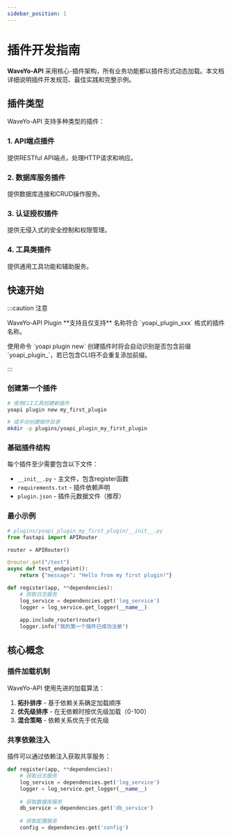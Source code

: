```yaml
---
sidebar_position: 1
---
```


# 插件开发指南

**WaveYo-API** 采用核心-插件架构，所有业务功能都以插件形式动态加载。本文档详细说明插件开发规范、最佳实践和完整示例。

## 插件类型

WaveYo-API 支持多种类型的插件：

### 1. API端点插件
提供RESTful API端点，处理HTTP请求和响应。

### 2. 数据库服务插件  
提供数据库连接和CRUD操作服务。

### 3. 认证授权插件
提供无侵入式的安全控制和权限管理。

### 4. 工具类插件
提供通用工具功能和辅助服务。

## 快速开始

:::caution 注意
<p>WaveYo-API Plugin **支持且仅支持** 名称符合 `yoapi_plugin_xxx` 格式的插件名称。</p>
<p>使用命令 `yoapi plugin new` 创建插件时将会自动识别是否包含前缀 `yoapi_plugin_`，若已包含CLI将不会重复添加前缀。</p>
:::

### 创建第一个插件

```bash
# 使用CLI工具创建新插件
yoapi plugin new my_first_plugin

# 或手动创建插件目录
mkdir -p plugins/yoapi_plugin_my_first_plugin
```

### 基础插件结构

每个插件至少需要包含以下文件：

- `__init__.py` - 主文件，包含register函数
- `requirements.txt` - 插件依赖声明
- `plugin.json` - 插件元数据文件（推荐）

### 最小示例

```python
# plugins/yoapi_plugin_my_first_plugin/__init__.py
from fastapi import APIRouter

router = APIRouter()

@router.get("/test")
async def test_endpoint():
    return {"message": "Hello from my first plugin!"}

def register(app, **dependencies):
    # 获取日志服务
    log_service = dependencies.get('log_service')
    logger = log_service.get_logger(__name__)
    
    app.include_router(router)
    logger.info("我的第一个插件已成功注册")
```

## 核心概念

### 插件加载机制

WaveYo-API 使用先进的加载算法：

1. **拓扑排序** - 基于依赖关系确定加载顺序
2. **优先级排序** - 在无依赖时按优先级加载（0-100）
3. **混合策略** - 依赖关系优先于优先级

### 共享依赖注入

插件可以通过依赖注入获取共享服务：

```python
def register(app, **dependencies):
    # 获取日志服务
    log_service = dependencies.get('log_service')
    logger = log_service.get_logger(__name__)
    
    # 获取数据库服务
    db_service = dependencies.get('db_service')
    
    # 获取配置服务
    config = dependencies.get('config')
```

